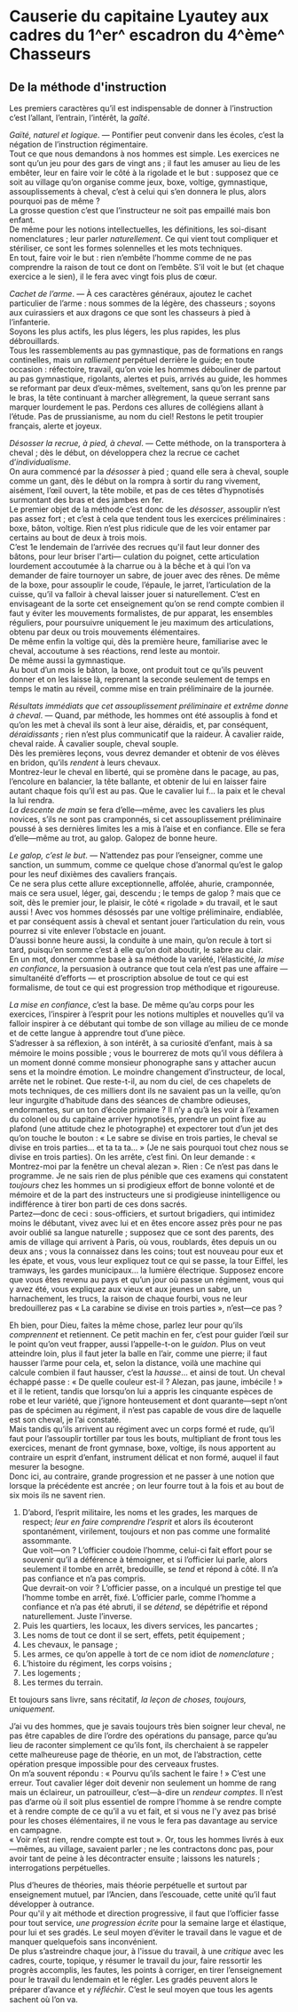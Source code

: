 # Causerie du capitaine Lyautey aux cadres du 1^er^ escadron du 4^ème^ Chasseurs

## De la méthode d'instruction

Les premiers caractères qu’il est indispensable de donner à l’instruction c’est l’allant, l’entrain, l’intérêt, la _gaîté_.

_Gaïté, naturel et logique_. — Pontifier peut convenir dans les écoles, c’est la négation de l’instruction régimentaire.  
Tout ce que nous demandons à nos hommes est simple. Les exercices ne sont qu’un jeu pour des gars de vingt ans ; il faut les amuser au lieu de les embêter, leur en faire voir le côté à la rigolade et le but : supposez que ce soit au village qu’on organise comme jeux, boxe, voltige, gymnastique, assouplissements à cheval, c’est à celui qui s’en donnera le plus, alors pourquoi pas de même ?  
La grosse question c’est que l’instructeur ne soit pas empaillé mais bon enfant.  
De même pour les notions intellectuelles, les définitions, les soi-disant nomenclatures ; leur parler _naturellement_. Ce qui vient tout compliquer et stériliser, ce sont les formes solennelles et les mots techniques.  
En tout, faire voir le but : rien n’embête l’homme comme de ne pas comprendre la raison de tout ce dont on l’embête. S’il voit le but (et chaque exercice a le sien), il le fera avec vingt fois plus de cœur.

_Cachet de l’arme_. — À ces caractères généraux, ajoutez le cachet particulier de l’arme : nous sommes de la légère, des chasseurs ; soyons aux cuirassiers et aux dragons ce que sont les chasseurs à pied à l’infanterie.  
Soyons les plus actifs, les plus légers, les plus rapides, les plus débrouillards.  
Tous les rassemblements au pas gymnastique, pas de formations en rangs continelles, mais un _ralliement_ perpétuel derrière le guide; en toute occasion : réfectoire, travail, qu’on voie les hommes débouliner de partout au pas gymnastique, rigolants, alertes et puis, arrivés au guide, les hommes se reformant par deux d’eux-mêmes, sveltement, sans qu’on les prenne par le bras, la tête continuant à marcher allègrement, la queue serrant sans marquer lourdement le pas. Perdons ces allures de collégiens allant à l’étude. Pas de prussianisme, au nom du ciel! Restons le petit troupier français, alerte et joyeux.

_Désosser la recrue, à pied, à cheval_. — Cette méthode, on la transportera à cheval ; dès le début, on développera chez la recrue ce cachet d’_individualisme_.  
On aura commencé par la _désosser_ à pied ; quand elle sera à cheval, souple comme un gant, dès le début on la rompra à sortir du rang vivement, aisément, l’œil ouvert, la tête mobile, et pas de ces têtes d’hypnotisés surmontant des bras et des jambes en fer.  
Le premier objet de la méthode c’est donc de les _désosser_, assouplir n’est pas assez fort ; et c’est à cela que tendent tous les exercices préliminaires : boxe, bâton, voltige. Rien n’est plus ridicule que de
les voir entamer par certains au bout de deux à trois mois.  
C’est 1e lendemain de l’arrivée des recrues qu'il faut leur donner des bâtons, pour leur briser l'arti— culation du poignet, cette articulation lourdement accoutumée à la charrue ou à la bêche et à qui l’on va demander de faire tournoyer un sabre, de jouer avec des rênes.
De même de la boxe, pour assouplir le coude, l’épaule, le jarret, l’articulation de la cuisse, qu’il va falloir à cheval laisser jouer si naturellement. C’est en envisageant de la sorte cet enseignement qu’on se rend compte combien il faut y éviter les mouvements formalistes, de pur apparat, les ensembles réguliers, pour poursuivre uniquement le jeu maximum des articulations, obtenu par deux ou trois mouvements élémentaires.  
De même enfin la voltige qui, dès la première heure, familiarise avec le cheval, accoutume à ses réactions, rend leste au montoir.  
De même aussi la gymnastique.  
Au bout d’un mois le bâton, la boxe, ont produit tout ce qu’ils peuvent donner et on les laisse là, reprenant la seconde seulement de temps en temps le matin au réveil, comme mise en train préliminaire de la journée.

_Résultats immédiats que cet assouplissement préliminaire et extrême donne à cheval_. — Quand, par méthode, les hommes ont été assouplis à fond et qu’on les met à cheval ils sont à leur aise, déraidis, et, par conséquent, _déraidissants_ ; rien n’est plus communicatif que la raideur. À cavalier raide, cheval raide. À cavalier souple, cheval souple.  
Dès les premières leçons, vous devrez demander et obtenir de vos élèves en bridon, qu’ils _rendent_ à leurs chevaux.  
Montrez-leur le cheval en liberté, qui se promène dans le pacage, au pas, l’encolure en balancier, la tête ballante, et obtenir de lui en laisser faire autant chaque fois qu’il est au pas. Que le cavalier lui f... la paix et le cheval la lui rendra.  
_La descente de main_ se fera d’elle—même, avec les cavaliers les plus novices, s’ils ne sont pas cramponnés, si cet assouplissement préliminaire poussé à ses dernières limites les a mis à l’aise et en confiance. Elle se fera d’elle—même au trot, au galop. Galopez de bonne heure.

_Le galop, c’est le but_. — N’attendez pas pour l’enseigner, comme une sanction, un summum, comme ce quelque chose d’anormal qu’est le galop pour les neuf dixièmes des cavaliers français.  
Ce ne sera plus cette allure exceptionnelle, affolée, ahurie, cramponnée, mais ce sera usuel, léger, gai, descendu ; le temps de galop ? mais que ce soit, dès le premier jour, le plaisir, le côté « rigolade » du travail, et le saut aussi ! Avec vos hommes désossés par une voltige préliminaire, endiablée, et par conséquent assis à cheval et sentant jouer l’articulation du rein, vous pourrez si vite enlever l’obstacle en jouant.  
D’aussi bonne heure aussi, la conduite à une main, qu’on recule à tort si tard, puisqu’en somme c’est à elle qu’on doit aboutir, le sabre au clair.  
En un mot, donner comme base à sa méthode la variété, l’élasticité, _la mise en confiance_, la persuasion à outrance que tout cela n’est pas une affaire — simultanéité d’efforts — et proscription absolue de tout ce qui est formalisme, de tout ce qui est progression trop méthodique et rigoureuse.

_La mise en confiance_, c’est la base. De même qu’au corps pour les exercices, l’inspirer à l’esprit pour les notions multiples et nouvelles qu’il va falloir inspirer à ce débutant qui tombe de son village au milieu de ce monde et de cette langue à apprendre tout d’une pièce.  
S’adresser à sa réﬂexion, à son intérêt, à sa curiosité d’enfant, mais à sa mémoire le moins possible ; vous le bourrerez de mots qu’il vous défilera à un moment donné comme monsieur phonographe sans y attacher aucun sens et la moindre émotion. Le moindre changement d’instructeur, de local, arrête net le robinet.
Que reste-t-il, au nom du ciel, de ces chapelets de mots techniques, de ces milliers dont ils ne savaient pas un la veille, qu’on leur ingurgite d’habitude dans des séances de chambre odieuses, endormantes, sur un ton d’école primaire ? Il n’y a qu’à les voir à l’examen du colonel ou du capitaine arriver hypnotisés, prendre un point fixe au plafond (une attitude chez le photographe) et expectorer tout d’un jet des qu’on touche le bouton : « Le sabre se divise en trois parties, le cheval se divise en trois parties... et ta ta ta... » (Je ne sais pourquoi tout chez nous se divise en trois parties). On les arrête, c’est fini. On leur demande : « Montrez-moi par la fenêtre un cheval alezan ». Rien : Ce n’est pas dans le programme. Je ne sais rien de plus pénible que ces examens qui constatent _toujours_ chez les hommes un si prodigieux effort de bonne volonté et de mémoire et de la part des instructeurs une si prodigieuse inintelligence ou indifférence à tirer bon parti de ces dons sacrés.  
Partez—donc de ceci : sous-officiers, et surtout brigadiers, qui intimidez moins le débutant, vivez avec lui et en êtes encore assez près pour ne pas avoir oublié sa langue naturelle ; supposez que ce sont des parents, des amis de village qui arrivent à Paris, où vous, roublards, êtes depuis un ou deux ans ; vous la connaissez dans les coins; tout est nouveau pour eux et les épate, et vous, vous leur expliquez tout ce qui se passe, la tour Eiffel, les tramways, les gardes municipaux... la lumière électrique. Supposez encore que vous êtes revenu au pays et qu’un jour où passe un régiment, vous qui y avez été, vous expliquez aux vieux et aux jeunes un sabre, un harnachement, les trucs, la raison de chaque fourbi, vous ne leur bredouillerez pas « La carabine se divise en trois parties », n’est—ce pas ?

Eh bien, pour Dieu, faites la même chose, parlez leur pour qu’ils _comprennent_ et retiennent. Ce petit machin en fer, c’est pour guider l’œil sur le point qu’on veut frapper, aussi l’appelle-t-on le _guidon_. Plus on veut atteindre loin, plus il faut jeter la balle en l’air, comme une pierre; il faut hausser l’arme pour cela, et, selon la distance, voilà une machine qui calcule combien il faut hausser, c’est la _hausse_... et ainsi de tout. Un cheval échappé passe : « De quelle couleur est-il ? Alezan, pas jaune, imbécile ! » et il le retient, tandis que lorsqu’on lui a appris les cinquante espèces de robe et leur variété, que j’ignore honteusement et dont quarante—sept n’ont pas de spécimen au régiment, il n’est pas capable de vous dire de laquelle est son cheval, je l’ai constaté.  
Mais tandis qu’ils arrivent au régiment avec un corps formé et rude, qu’il faut pour l’assouplir tortiller par tous les bouts, multipliant de front tous les exercices, menant de front gymnase, boxe, voltige, ils nous apportent au contraire un esprit d’enfant, instrument délicat et non formé, auquel il faut mesurer la besogne.  
Donc ici, au contraire, grande progression et ne passer à une notion que lorsque la précédente est ancrée ; on leur fourre tout à la fois et au bout de six mois ils ne savent rien.  

1. D’abord, l’esprit militaire, les noms et les grades, les marques de respect; _leur en faire comprendre l’esprit_ et alors ils écouteront spontanément, virilement, toujours et non pas comme une formalité assommante.  
Que voit—on ? L’officier coudoie l’homme, celui-ci fait effort pour se souvenir qu’il a déférence à témoigner, et si l’officier lui parle, alors seulement il tombe en arrêt, bredouille, se _tend_ et répond à côté. Il n’a pas confiance et n’a pas compris.  
Que devrait-on voir ? L’officier passe, on a inculqué un prestige tel que l’homme tombe en arrêt, fixé. L’officier parle, comme l’homme a confiance et n’a pas été abruti, il se _détend_, se dépétrifie et répond naturellement. Juste l’inverse.
2. Puis les quartiers, les locaux, les divers services, les pancartes ;
3. Les noms de tout ce dont il se sert, effets, petit équipement ;
4. Les chevaux, le pansage ;
5. Les armes, ce qu’on appelle à tort de ce nom idiot de _nomenclature_ ;
6. L’histoire du régiment, les corps voisins ;
7. Les logements ;
8. Les termes du terrain.

Et toujours sans livre, sans récitatif, _la leçon de choses, toujours, uniquement_.

J’ai vu des hommes, que je savais toujours très bien soigner leur cheval, ne pas être capables de dire l’ordre des opérations du pansage, parce qu’au lieu de raconter simplement ce qu’ils font, ils cherchaient à se rappeler cette malheureuse page de théorie, en un mot, de l’abstraction, cette opération presque impossible pour des cerveaux frustes.  
On m’a souvent répondu : « Pourvu qu’ils sachent le faire ! » C’est une erreur. Tout cavalier léger doit devenir non seulement un homme de rang mais un éclaireur, un patrouilleur, c’est—à-dire un _rendeur comptes_. Il n’est pas d’arme où il soit plus essentiel de rompre l’homme à se rendre compte et à rendre compte de ce qu’il a vu et fait, et si vous ne l'y avez pas brisé pour les choses élémentaires, il ne vous le fera pas davantage au service en campagne.  
« Voir n’est rien, rendre compte est tout ». Or, tous les hommes livrés à eux—mêmes, au village, savaient parler ; ne les contractons donc pas, pour avoir tant de peine à les décontracter ensuite ; laissons les naturels ; interrogations perpétuelles.

Plus d’heures de théories, mais théorie perpétuelle et surtout par enseignement mutuel, par l’Ancien, dans l’escouade, cette unité qu’il faut développer à outrance.  
Pour qu'il y ait méthode et direction progressive, il faut que l’officier fasse pour tout service, _une progression écrite_ pour la semaine large et élastique, pour lui et ses gradés. Le seul moyen d’éviter le travail dans le vague et de manquer quelquefois sans inconvénient.  
De plus s’astreindre chaque jour, à l'issue du travail, à une _critique_ avec les cadres, courte, topique, y résumer le travail du jour, faire ressortir les progrès accomplis, les fautes, les points à corriger, en tirer l’enseignement pour le travail du lendemain et le régler. Les gradés peuvent alors le préparer d’avance et y _réﬂéchir_. C’est le seul moyen que tous les agents sachent où l’on va.
